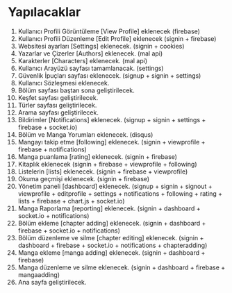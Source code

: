 # Yapılacaklar

1. Kullanıcı Profili Görüntüleme [View Profile] eklenecek (firebase)
2. Kullanıcı Profili Düzenleme [Edit Profile] eklenecek (signin + firebase)
3. Websitesi ayarları [Settings] eklenecek. (signin + cookies)
4. Yazarlar ve Çizerler [Authors] eklenecek. (mal api)
5. Karakterler [Characters] eklenecek. (mal api)
6. Kullanıcı Arayüzü sayfası tamamlanacak. (settings)
7. Güvenlik İpuçları sayfası eklenecek. (signup + signin + settings)
8. Kullanıcı Sözleşmesi eklenecek.
9. Bölüm sayfası baştan sona geliştirilecek.
10. Keşfet sayfası geliştirilecek.
11. Türler sayfası geliştirilecek.
12. Arama sayfası geliştirilecek.
13. Bildirimler [Notifications] eklenecek. (signup + signin + settings + firebase + socket.io)
14. Bölüm ve Manga Yorumları eklenecek. (disqus)
15. Mangayı takip etme [following] eklenecek. (signin + viewprofile + firebase + notifications)
16. Manga puanlama [rating] eklenecek. (signin + firebase)
17. Kitaplık eklenecek (signin + firebase + viewprofile + following)
18. Listelerin [lists] eklenecek. (signin + firebase + viewprofile)
19. Okuma geçmişi eklenecek. (signin + firebase)
20. Yönetim paneli [dashboard] eklenecek. (signup + signin + signout + viewprofile + editprofile + settings + notifications + following + rating + lists + firebase + chart.js + socket.io)
21. Manga Raporlama [reporting] eklenecek. (signin + dashboard + socket.io + notifications)
22. Bölüm ekleme [chapter adding] eklenecek. (signin + dashboard + firebase + socket.io + notifications)
23. Bölüm düzenleme ve silme [chapter editing] eklenecek. (signin + dashboard + firebase + socket.io + notifications + chapteradding)
24. Manga ekleme [manga adding] eklenecek. (signin + dashboard + firebase)
25. Manga düzenleme ve silme eklenecek. (signin + dashboard + firebase + mangaadding)
26. Ana sayfa geliştirilecek.

